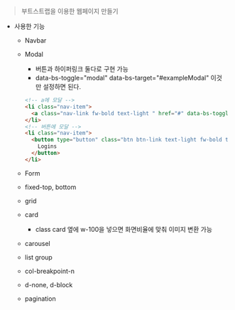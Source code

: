 > 부트스트랩을 이용한 웹페이지 만들기
> 
- 사용한 기능
    - Navbar
    - Modal
        - 버튼과 하이퍼링크 둘다로 구현 가능
        - data-bs-toggle="modal" data-bs-target="#exampleModal" 이것만 설정하면 된다.
        
        ```html
        <!-- a에 모달 -->
        <li class="nav-item">
          <a class="nav-link fw-bold text-light " href="#" data-bs-toggle="modal" data-bs-target="#exampleModal">Community</a>
        </li>
        <!-- 버튼에 모달 -->
        <li class="nav-item">
          <button type="button" class="btn btn-link text-light fw-bold text-decoration-none" data-bs-toggle="modal" data-bs-target="#exampleModal">
            Logins
          </button>
        </li>
        ```
        
    - Form
    - fixed-top, bottom
    - grid
    - card
        - class card 옆에 w-100을 넣으면 화면비율에 맞춰 이미지 변환 가능
    - carousel
    - list group
    - col-breakpoint-n
    - d-none, d-block
    - pagination